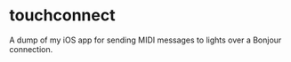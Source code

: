 touchconnect
============

A dump of my iOS app for sending MIDI messages to lights over a Bonjour connection.